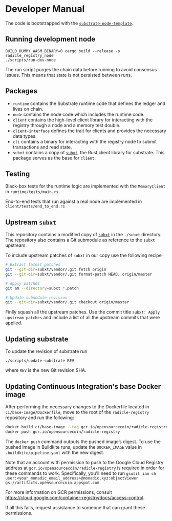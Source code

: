 Developer Manual
================

The code is bootstrapped with the [`substrate-node-template`][node-template].

[node-template]: https://github.com/substrate-developer-hub/substrate-node-template

Running development node
------------------------

~~~
BUILD_DUMMY_WASM_BINARY=0 cargo build --release -p radicle_registry_node
./scripts/run-dev-node
~~~

The run script purges the chain data before running to avoid consensus issues.
This means that state is not persisted between runs.

Packages
--------

* `runtime` contains the Substrate runtime code that defines the ledger and
  lives on chain.
* `node` contains the node code which includes the runtime code.
* `client` contains the high-level client library for interacting with the
  registry through a node and a memory test double.
* `client-interface` defines the trait for clients and provides the necessary
  data types.
* `cli` contains a binary for interacting with the registry node to submit
  transactions and read state.
* `subxt` contains a copy of [`subxt`][subxt], the Rust client library for
  substrate. This package serves as the base for `client`.


Testing
-------

Black-box tests for the runtime logic are implemented with the `MemoryClient` in
`runtime/tests/main.rs`.

End-to-end tests that run against a real node are implemented in
`client/tests/end_to_end.rs`


Upstream `subxt`
----------------

This repository contains a modified copy of [`subxt`][subxt] in the `./subxt`
directory. The repository also contains a Git submodule as reference to the
`subxt` upstream.

To include upstream patches of `subxt` in our copy use the following recipe

~~~bash
# Extract latest patches
git --git-dir=subxt/vendor/.git fetch origin
git --git-dir=subxt/vendor/.git format-patch HEAD..origin/master

# Apply patches
git am --directory=subxt *.patch

# Update submodule revision
git --git-dir=subxt/vendor/.git checkout origin/master
~~~

Finlly squash all the upstream patches. Use the commit title `subxt: Apply
upstream patches` and include a list of all the upstream commits that were
applied.

[subxt]: https://github.com/paritytech/substrate-subxt


Updating substrate
------------------

To update the revision of substrate run
~~~
./scripts/update-substrate REV
~~~
where `REV` is the new Git revision SHA.


Updating Continuous Integration's base Docker image
---------------------------------------------------

After performing the necessary changes to the Dockerfile located in
`ci/base-image/Dockerfile`, move to the root of the `radicle-registry`
repository and run the following:

```bash
docker build ci/base-image --tag gcr.io/opensourcecoin/radicle-registry
docker push gcr.io/opensourcecoin/radicle-registry
```

The `docker push` command outputs the pushed image’s digest. To use the pushed
image in Buildkite runs, update the `DOCKER_IMAGE` value in
`.buildkite/pipeline.yaml` with the new digest.

Note that an account with permission to push to the Google Cloud Registry
address at `gcr.io/opensourcecoin/radicle-registry` is required in order for
these commands to work.
Specifically, you'll need to run
`gsutil iam ch user:<your_monadic_email_address>@monadic.xyz:objectViewer gs://artifacts.opensourcecoin.appspot.com`

For more information on GCR permissions, consult
https://cloud.google.com/container-registry/docs/access-control.

If all this fails, request assistance to someone that can grant these
permissions.

